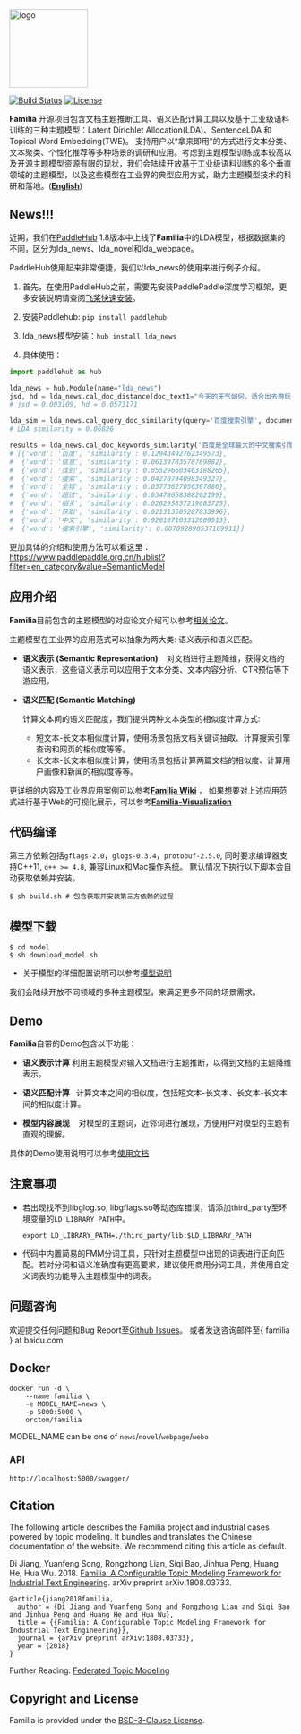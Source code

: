 <a href="http://github.com/baidu/Familia">
	<img style="vertical-align: top;" src="https://raw.githubusercontent.com/wiki/baidu/Familia/img/logo.png?raw=true" alt="logo" height="140px">
</a>

[![Build Status][image-1]][1]
[![License][image-2]]()

**Familia** 开源项目包含文档主题推断工具、语义匹配计算工具以及基于工业级语料训练的三种主题模型：Latent Dirichlet Allocation(LDA)、SentenceLDA 和Topical Word Embedding(TWE)。 支持用户以“拿来即用”的方式进行文本分类、文本聚类、个性化推荐等多种场景的调研和应用。考虑到主题模型训练成本较高以及开源主题模型资源有限的现状，我们会陆续开放基于工业级语料训练的多个垂直领域的主题模型，以及这些模型在工业界的典型应用方式，助力主题模型技术的科研和落地。([**English**][10])

## News!!!

近期，我们在[PaddleHub](https://github.com/PaddlePaddle/PaddleHub) 1.8版本中上线了**Familia**中的LDA模型，根据数据集的不同，区分为lda_news、lda_novel和lda_webpage。

PaddleHub使用起来非常便捷，我们以lda_news的使用来进行例子介绍。

1. 首先，在使用PaddleHub之前，需要先安装PaddlePaddle深度学习框架，更多安装说明请查阅[飞桨快速安装](https://www.paddlepaddle.org.cn/install/quick)。

2. 安装Paddlehub: `pip install paddlehub`

3. lda_news模型安装：`hub install lda_news`

4. 具体使用：
``` python
import paddlehub as hub

lda_news = hub.Module(name="lda_news")
jsd, hd = lda_news.cal_doc_distance(doc_text1="今天的天气如何，适合出去游玩吗", doc_text2="感觉今天的天气不错，可以出去玩一玩了")
# jsd = 0.003109, hd = 0.0573171

lda_sim = lda_news.cal_query_doc_similarity(query='百度搜索引擎', document='百度是全球最大的中文搜索引擎、致力于让网民更便捷地获取信息，找到所求。百度超过千亿的中文网页数据库，可以瞬间找到相关的搜索结果。')
# LDA similarity = 0.06826

results = lda_news.cal_doc_keywords_similarity('百度是全球最大的中文搜索引擎、致力于让网民更便捷地获取信息，找到所求。百度超过千亿的中文网页数据库，可以瞬间找到相关的搜索结果。')
# [{'word': '百度', 'similarity': 0.12943492762349573}, 
#  {'word': '信息', 'similarity': 0.06139783578769882}, 
#  {'word': '找到', 'similarity': 0.055296603463188265}, 
#  {'word': '搜索', 'similarity': 0.04270794098349327}, 
#  {'word': '全球', 'similarity': 0.03773627056367886}, 
#  {'word': '超过', 'similarity': 0.03478658388202199}, 
#  {'word': '相关', 'similarity': 0.026295857219683725}, 
#  {'word': '获取', 'similarity': 0.021313585287833996}, 
#  {'word': '中文', 'similarity': 0.020187103312009513}, 
#  {'word': '搜索引擎', 'similarity': 0.007092890537169911}]
```

更加具体的介绍和使用方法可以看这里：https://www.paddlepaddle.org.cn/hublist?filter=en_category&value=SemanticModel 


## 应用介绍
**Familia**目前包含的主题模型的对应论文介绍可以参考[相关论文][3]。

主题模型在工业界的应用范式可以抽象为两大类: 语义表示和语义匹配。

- **语义表示 (Semantic Representation)**
    对文档进行主题降维，获得文档的语义表示，这些语义表示可以应用于文本分类、文本内容分析、CTR预估等下游应用。

- **语义匹配 (Semantic Matching)**

	计算文本间的语义匹配度，我们提供两种文本类型的相似度计算方式:

	- 短文本-长文本相似度计算，使用场景包括文档关键词抽取、计算搜索引擎查询和网页的相似度等等。
	- 长文本-长文本相似度计算，使用场景包括计算两篇文档的相似度、计算用户画像和新闻的相似度等等。

更详细的内容及工业界应用案例可以参考[**Familia Wiki**][4] ，
如果想要对上述应用范式进行基于Web的可视化展示，可以参考[**Familia-Visualization**][12]

## 代码编译
第三方依赖包括`gflags-2.0`，`glogs-0.3.4`，`protobuf-2.5.0`, 同时要求编译器支持C++11, `g++ >= 4.8`, 兼容Linux和Mac操作系统。
默认情况下执行以下脚本会自动获取依赖并安装。

	$ sh build.sh # 包含获取并安装第三方依赖的过程

## 模型下载

	$ cd model
	$ sh download_model.sh

* 关于模型的详细配置说明可以参考[模型说明][5]

我们会陆续开放不同领域的多种主题模型，来满足更多不同的场景需求。

## Demo
**Familia**自带的Demo包含以下功能：
-  **语义表示计算**
   利用主题模型对输入文档进行主题推断，以得到文档的主题降维表示。

-  **语义匹配计算**
   计算文本之间的相似度，包括短文本-长文本、长文本-长文本间的相似度计算。

-  **模型内容展现**
    对模型的主题词，近邻词进行展现，方便用户对模型的主题有直观的理解。

具体的Demo使用说明可以参考[使用文档][6]

## 注意事项

* 若出现找不到libglog.so, libgflags.so等动态库错误，请添加third\_party至环境变量的`LD_LIBRARY_PATH`中。

	`export LD_LIBRARY_PATH=./third_party/lib:$LD_LIBRARY_PATH`

* 代码中内置简易的FMM分词工具，只针对主题模型中出现的词表进行正向匹配。若对分词和语义准确度有更高要求，建议使用商用分词工具，并使用自定义词表的功能导入主题模型中的词表。

## 问题咨询

欢迎提交任何问题和Bug Report至[Github Issues][7]。
或者发送咨询邮件至{ familia } at baidu.com

## Docker

```
docker run -d \
    --name familia \
    -e MODEL_NAME=news \
    -p 5000:5000 \
    orctom/familia
```
MODEL_NAME can be one of `news`/`novel`/`webpage`/`webo`

### API

```
http://localhost:5000/swagger/
```

## Citation

The following article describes the Familia project and industrial cases powered by topic modeling. It bundles and translates the Chinese documentation of the website. We recommend citing this article as default.

Di Jiang, Yuanfeng Song, Rongzhong Lian, Siqi Bao, Jinhua Peng, Huang He, Hua Wu. 2018. [Familia: A Configurable Topic Modeling Framework for Industrial Text Engineering][8]. arXiv preprint arXiv:1808.03733.
	
	@article{jiang2018familia,
	  author = {Di Jiang and Yuanfeng Song and Rongzhong Lian and Siqi Bao and Jinhua Peng and Huang He and Hua Wu},
	  title = {{Familia: A Configurable Topic Modeling Framework for Industrial Text Engineering}},
	  journal = {arXiv preprint arXiv:1808.03733},
	  year = {2018}
	}
	
Further Reading: [Federated Topic Modeling][11]


## Copyright and License

Familia is provided under the [BSD-3-Clause License][9].

[1]:	http://travis-ci.org/baidu/Familia
[3]:	https://github.com/baidu/Familia/wiki/%E5%8F%82%E8%80%83%E6%96%87%E7%8C%AE
[4]:	https://github.com/baidu/Familia/wiki
[5]:	https://github.com/baidu/Familia/blob/master/model/README.md
[6]:	https://github.com/baidu/Familia/wiki/Demo%E4%BD%BF%E7%94%A8%E6%96%87%E6%A1%A3
[7]:	https://github.com/baidu/Familia/issues
[8]:	https://arxiv.org/abs/1808.03733v2
[9]:	LICENSE
[10]:   https://github.com/baidu/Familia/blob/master/README.EN.md
[11]:   https://github.com/baidu/Familia/blob/master/papers/FTM.pdf
[12]:   https://github.com/gmission/Familia-Visualization

[image-1]:	https://travis-ci.org/baidu/Familia.svg?branch=master
[image-2]:	https://img.shields.io/pypi/l/Django.svg
